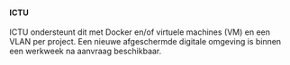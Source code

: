 #### ICTU

ICTU ondersteunt dit met Docker en/of virtuele machines (VM) en een VLAN per project. Een nieuwe afgeschermde digitale omgeving is binnen een werkweek na aanvraag beschikbaar.
